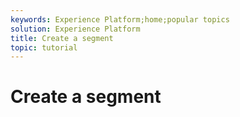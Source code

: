 ```yaml
---
keywords: Experience Platform;home;popular topics
solution: Experience Platform
title: Create a segment
topic: tutorial
---
```


# Create a segment